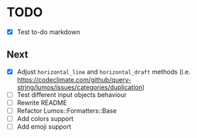 # TODO
- [x] Test to-do markdown

## Next
- [x] Adjust `horizontal_line` and `horizontal_draft` methods (i.e. https://codeclimate.com/github/query-string/lumos/issues/categories/duplication)
- [ ] Test different input objects behaviour
- [ ] Rewrite README
- [ ] Refactor Lumos::Formatters::Base
- [ ] Add colors support
- [ ] Add emoji support
